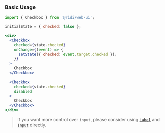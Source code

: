 ### Basic Usage
```jsx
import { Checkbox } from '@ridi/web-ui';

initialState = { checked: false };

<div>
  <Checkbox
    checked={state.checked}
    onChange={(event) => {
      setState({ checked: event.target.checked });
    }}
  >
    Checkbox
  </Checkbox>
  
  <Checkbox
    checked={state.checked}
    disabled
  >
    Checkbox
  </Checkbox>
</div>
```
> If you want more control over `input`,
> please consider using [`Label`](#label) and [`Input`](#input) directly.
